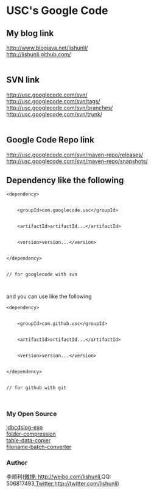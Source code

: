 # USC's Google Code #
## My blog link ##
http://www.blogjava.net/lishunli/<br>
<a href='http://lishunli.github.com/'>http://lishunli.github.com/</a><br><br>

<h2>SVN link</h2>
<a href='http://usc.googlecode.com/svn/'>http://usc.googlecode.com/svn/</a> <br>
<a href='http://usc.googlecode.com/svn/tags/'>http://usc.googlecode.com/svn/tags/</a><br>
<a href='http://usc.googlecode.com/svn/branches/'>http://usc.googlecode.com/svn/branches/</a><br>
<a href='http://usc.googlecode.com/svn/trunk/'>http://usc.googlecode.com/svn/trunk/</a><br><br>

<h2>Google Code Repo link</h2>
<a href='http://usc.googlecode.com/svn/maven-repo/releases/'>http://usc.googlecode.com/svn/maven-repo/releases/</a><br>
<a href='http://usc.googlecode.com/svn/maven-repo/snapshots/'>http://usc.googlecode.com/svn/maven-repo/snapshots/</a><br>

<h2>Dependency like the following</h2>
<pre><code>&lt;dependency&gt;<br>
	&lt;groupId&gt;com.googlecode.usc&lt;/groupId&gt;<br>
	&lt;artifactId&gt;artifactId...&lt;/artifactId&gt;<br>
	&lt;version&gt;version...&lt;/version&gt;<br>
&lt;/dependency&gt;<br>
// for googlecode with svn<br>
</code></pre>
and you can use like the following<br>
<pre><code>&lt;dependency&gt;<br>
	&lt;groupId&gt;com.github.usc&lt;/groupId&gt;<br>
	&lt;artifactId&gt;artifactId...&lt;/artifactId&gt;<br>
	&lt;version&gt;version...&lt;/version&gt;<br>
&lt;/dependency&gt;<br>
// for github with git<br>
</code></pre>
<h3>My Open Source</h3>
<a href='http://code.google.com/p/jdbcdslog-exp/'>jdbcdslog-exp</a><br>
<a href='http://code.google.com/p/folder-compression/'>folder-compression</a><br>
<a href='http://code.google.com/p/table-data-copier/'>table-data-copier</a><br>
<a href='http://code.google.com/p/filename-batch-converter/'>filename-batch-converter</a><br>
<h3>Author</h3>
李顺利(<a href='http://weibo.com/lishunli'>微博: http://weibo.com/lishunli</a>,QQ: 506817493,<a href='http://twitter.com/lishunli'>Twitter:http://twitter.com/lishunli</a>)